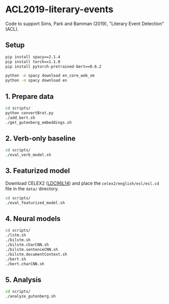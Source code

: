 # ACL2019-literary-events

Code to support Sims, Park and Bamman (2019), "Literary Event Detection" (ACL).


 
## Setup

```sh
pip install spacy==2.1.4
pip install torch==1.1.0
pip install pytorch-pretrained-bert==0.6.2

python -m spacy download en_core_web_sm
python -m spacy download en
```

## 1. Prepare data

```sh
cd scripts/
python convertBrat.py
./add_bert.sh
./get_gutenberg_embeddings.sh
```

## 2. Verb-only baseline
```sh
cd scripts/
./eval_verb_model.sh
```

## 3. Featurized model

Download CELEX2 ([LDC96L14](https://catalog.ldc.upenn.edu/LDC96L14)) and place the `celex2/english/esl/esl.cd` file in the `data/` directory.

```sh
cd scripts/
./eval_featurized_model.sh
```

## 4. Neural models

```sh
cd scripts/
./lstm.sh
./bilstm.sh
./bilstm.charCNN.sh
./bilstm.sentenceCNN.sh
./bilstm.documentContext.sh
./bert.sh
./bert.charCNN.sh
```

## 5. Analysis
```sh
cd scripts/
./analyze_gutenberg.sh
```